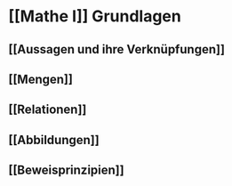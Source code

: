 # [[Mathe I]] Grundlagen
## [[Aussagen und ihre Verknüpfungen]]
## [[Mengen]]
## [[Relationen]]
## [[Abbildungen]]
## [[Beweisprinzipien]]